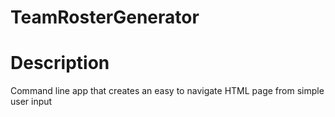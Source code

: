 # TeamRosterGenerator

# Description
Command line app that creates an easy to navigate HTML page from simple user input

